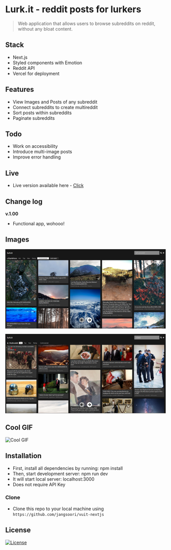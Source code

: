 # Lurk.it - reddit posts for lurkers

> Web application that allows users to browse subreddits on reddit, without any bloat content.

## Stack

- Next.js
- Styled components with Emotion
- Reddit API
- Vercel for deployment

## Features

- View Images and Posts of any subreddit
- Connect subreddits to create multireddit
- Sort posts within subreddits
- Paginate subreddits

## Todo

- Work on accessibility
- Introduce multi-image posts
- Improve error handling

## Live

- Live version available here - [Click](https://vuit-nextjs.vercel.app)

## Change log

**v.1.00**

- Functional app, wohooo!

## Images

![Home page](./readmeImg/lurk_1.png)

![Favourites page](./readmeImg/lurk_2.png)

## Cool GIF

![Cool GIF](./readmeImg/demo.gif)

## Installation

- First, install all dependencies by running: npm install
- Then, start development server: npm run dev
- It will start local server: localhost:3000
- Does not require API Key

### Clone

- Clone this repo to your local machine using `https://github.com/jangsoori/vuit-nextjs`

## License

[![License](http://img.shields.io/:license-mit-blue.svg?style=flat-square)](http://badges.mit-license.org)

